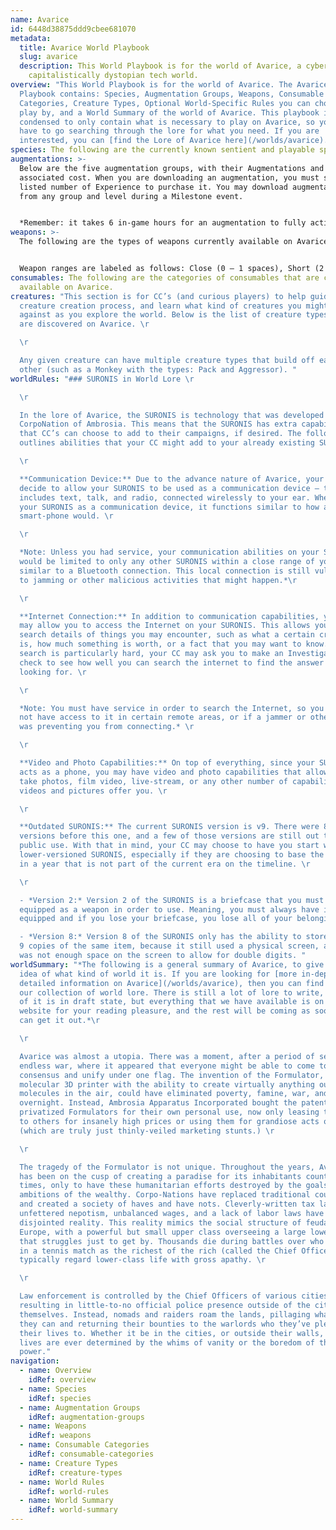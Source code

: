 ```yaml
---
name: Avarice
id: 6448d38875ddd9cbee681070
metadata:
  title: Avarice World Playbook
  slug: avarice
  description: This World Playbook is for the world of Avarice, a cyberpunk-ishly
    capitalistically dystopian tech world.
overview: "This World Playbook is for the world of Avarice. The Avarice World
  Playbook contains: Species, Augmentation Groups, Weapons, Consumable
  Categories, Creature Types, Optional World-Specific Rules you can choose to
  play by, and a World Summary of the world of Avarice. This playbook is
  condensed to only contain what is necessary to play on Avarice, so you don't
  have to go searching through the lore for what you need. If you are
  interested, you can [find the Lore of Avarice here](/worlds/avarice)."
species: The following are the currently known sentient and playable species on Avarice.
augmentations: >-
  Below are the five augmentation groups, with their Augmentations and the
  associated cost. When you are downloading an augmentation, you must spend the
  listed number of Experience to purchase it. You may download augmentations
  from any group and level during a Milestone event. 


  *Remember: it takes 6 in-game hours for an augmentation to fully activate.*
weapons: >-
  The following are the types of weapons currently available on Avarice.


  Weapon ranges are labeled as follows: Close (0 – 1 spaces), Short (2 – 4 spaces), Long (4 – 6 spaces), and Far (6 – 10 spaces). Attacking a target outside of your weapons range gives you –1 Advantage for each space outside the range that you are.
consumables: The following are the categories of consumables that are currently
  available on Avarice.
creatures: "This section is for CC’s (and curious players) to help guide the
  creature creation process, and learn what kind of creatures you might be up
  against as you explore the world. Below is the list of creature types there
  are discovered on Avarice. \r

  \r

  Any given creature can have multiple creature types that build off each
  other (such as a Monkey with the types: Pack and Aggressor). "
worldRules: "### SURONIS in World Lore \r

  \r

  In the lore of Avarice, the SURONIS is technology that was developed by the
  CorpoNation of Ambrosia. This means that the SURONIS has extra capabilities
  that CC’s can choose to add to their campaigns, if desired. The following list
  outlines abilities that your CC might add to your already existing SURONIS. \r

  \r

  **Communication Device:** Due to the advance nature of Avarice, your CC may
  decide to allow your SURONIS to be used as a communication device – this
  includes text, talk, and radio, connected wirelessly to your ear. When using
  your SURONIS as a communication device, it functions similar to how a
  smart-phone would. \r

  \r

  *Note: Unless you had service, your communication abilities on your SURONIS
  would be limited to only any other SURONIS within a close range of you,
  similar to a Bluetooth connection. This local connection is still vulnerable
  to jamming or other malicious activities that might happen.*\r

  \r

  **Internet Connection:** In addition to communication capabilities, your CC
  may allow you to access the Internet on your SURONIS. This allows you to
  search details of things you may encounter, such as what a certain creature
  is, how much something is worth, or a fact that you may want to know. If a
  search is particularly hard, your CC may ask you to make an Investigation
  check to see how well you can search the internet to find the answer you are
  looking for. \r

  \r

  *Note: You must have service in order to search the Internet, so you might
  not have access to it in certain remote areas, or if a jammer or other device
  was preventing you from connecting.* \r

  \r

  **Video and Photo Capabilities:** On top of everything, since your SURONIS
  acts as a phone, you may have video and photo capabilities that allow you to
  take photos, film video, live-stream, or any other number of capabilities that
  videos and pictures offer you. \r

  \r

  **Outdated SURONIS:** The current SURONIS version is v9. There were 8 other
  versions before this one, and a few of those versions are still out there for
  public use. With that in mind, your CC may choose to have you start with a
  lower-versioned SURONIS, especially if they are choosing to base the campaign
  in a year that is not part of the current era on the timeline. \r

  \r

  - *Version 2:* Version 2 of the SURONIS is a briefcase that you must have
  equipped as a weapon in order to use. Meaning, you must always have it
  equipped and if you lose your briefcase, you lose all of your belongings. \r

  - *Version 8:* Version 8 of the SURONIS only has the ability to store up to
  9 copies of the same item, because it still used a physical screen, and there
  was not enough space on the screen to allow for double digits. "
worldSummary: "*The following is a general summary of Avarice, to give you an
  idea of what kind of world it is. If you are looking for [more in-depth and
  detailed information on Avarice](/worlds/avarice), then you can find that in
  our collection of world lore. There is still a lot of lore to write, and a lot
  of it is in draft state, but everything that we have available is on our
  website for your reading pleasure, and the rest will be coming as soon as we
  can get it out.*\r

  \r

  Avarice was almost a utopia. There was a moment, after a period of seemingly
  endless war, where it appeared that everyone might be able to come to a
  consensus and unify under one flag. The invention of the Formulator, a
  molecular 3D printer with the ability to create virtually anything out of the
  molecules in the air, could have eliminated poverty, famine, war, and sickness
  overnight. Instead, Ambrosia Apparatus Incorporated bought the patent and
  privatized Formulators for their own personal use, now only leasing them out
  to others for insanely high prices or using them for grandiose acts of charity
  (which are truly just thinly-veiled marketing stunts.) \r

  \r

  The tragedy of the Formulator is not unique. Throughout the years, Avarice
  has been on the cusp of creating a paradise for its inhabitants countless
  times, only to have these humanitarian efforts destroyed by the goals and
  ambitions of the wealthy. Corpo-Nations have replaced traditional countries
  and created a society of haves and have nots. Cleverly-written tax laws,
  unfettered nepotism, unbalanced wages, and a lack of labor laws have created a
  disjointed reality. This reality mimics the social structure of feudal age
  Europe, with a powerful but small upper class overseeing a large lower class
  that struggles just to get by. Thousands die during battles over who cheated
  in a tennis match as the richest of the rich (called the Chief Officers)
  typically regard lower-class life with gross apathy. \r

  \r

  Law enforcement is controlled by the Chief Officers of various cities,
  resulting in little-to-no official police presence outside of the cities
  themselves. Instead, nomads and raiders roam the lands, pillaging whatever
  they can and returning their bounties to the warlords who they’ve pledged
  their lives to. Whether it be in the cities, or outside their walls, people’s
  lives are ever determined by the whims of vanity or the boredom of those in
  power."
navigation:
  - name: Overview
    idRef: overview
  - name: Species
    idRef: species
  - name: Augmentation Groups
    idRef: augmentation-groups
  - name: Weapons
    idRef: weapons
  - name: Consumable Categories
    idRef: consumable-categories
  - name: Creature Types
    idRef: creature-types
  - name: World Rules
    idRef: world-rules
  - name: World Summary
    idRef: world-summary
---
```

